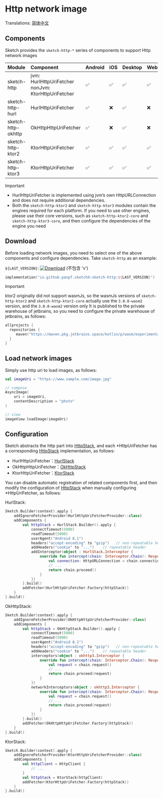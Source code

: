 # Http network image

Translations: [简体中文](http_zh.md)

## Components

Sketch provides the `sketch-http-*` series of components to support Http network images

| Module             | Component                                              | Android | iOS | Desktop | Web |
|:-------------------|:-------------------------------------------------------|:--------|:----|:--------|:----|
| sketch-http        | jvm: HurlHttpUriFetcher<br/>nonJvm: KtorHttpUriFetcher | ✅       | ✅   | ✅       | ✅   |
| sketch-http-hurl   | HurlHttpUriFetcher                                     | ✅       | ❌   | ✅       | ❌   |
| sketch-http-okhttp | OkHttpHttpUriFetcher                                   | ✅       | ❌   | ✅       | ❌   |
| sketch-http-ktor2  | KtorHttpUriFetcher                                     | ✅       | ✅   | ✅       | ✅   |
| sketch-http-ktor3  | KtorHttpUriFetcher                                     | ✅       | ✅   | ✅       | ✅   |

> [!IMPORTANT]
> * HurlHttpUriFetcher is implemented using jvm’s own HttpURLConnection and does not require
    additional dependencies.
> * Both the `sketch-http-ktor2` and `sketch-http-ktor3` modules contain the engines required for
    each platform. If you need to use other engines, please use their core versions, such as
    `sketch-http-ktor2-core` and ` sketch-http-ktor3-core`, and then configure the dependencies of
    the engine you need

## Download

Before loading network images, you need to select one of the above components and configure
dependencies. Take `sketch-http` as an example:

`${LAST_VERSION}`: [![Download][version_icon]][version_link] (不包含 'v')

```kotlin
implementation("io.github.panpf.sketch4:sketch-http:${LAST_VERSION}")
```

> [!IMPORTANT]
> ktor2 originally did not support wasmJs, so the wasmJs versions of `sketch-http-ktor2` and
`sketch-http-ktor2-core` actually use the `3.0.0-wasm2` version, and the `3.0.0-wasm2` version only
> It is published to the private warehouse of jetbrains, so you need to configure the private
> warehouse of jetbrains, as follows:
>   ```kotlin
>   allprojects {
>     repositories {
>        maven("https://maven.pkg.jetbrains.space/kotlin/p/wasm/experimental")   // ktor 3.0.0-wasm2
>     }
>   }
>   ```

## Load network images

Simply use http uri to load images, as follows:

```kotlin
val imageUri = "https://www.sample.com/image.jpg"

// compose
AsyncImage(
    uri = imageUri,
    contentDescription = "photo"
)

// view
imageView.loadImage(imageUri)
```

## Configuration

Sketch abstracts the http part into [HttpStack], and each \*HttpUriFetcher has a
corresponding [HttpStack] implementation, as follows:

* HurlHttpUriFetcher：[HurlStack]
* OkHttpHttpUriFetcher：[OkHttpStack]
* KtorHttpUriFetcher：[KtorStack]

You can disable automatic registration of related components first, and then modify the
configuration of [HttpStack] when manually configuring \*HttpUriFetcher, as follows:

HurlStack:

```kotlin
Sketch.Builder(context).apply {
    addIgnoreFetcherProvider(HurlHttpUriFetcherProvider::class)
    addComponents {
        val httpStack = HurlStack.Builder().apply {
            connectTimeout(5000)
            readTimeout(5000)
            userAgent("Android 8.1")
            headers("accept-encoding" to "gzip")   // non-repeatable header
            addHeaders("cookie" to "...")    // repeatable header
            addInterceptor(object : HurlStack.Interceptor {
                override fun intercept(chain: Interceptor.Chain): Response {
                    val connection: HttpURLConnection = chain.connection
                    // ...
                    return chain.proceed()
                }
            })
        }.build()
        addFetcher(HurlHttpUriFetcher.Factory(httpStack))
    }
}.build()
```

OkHttpStack:

```kotlin
Sketch.Builder(context).apply {
    addIgnoreFetcherProvider(OkHttpHttpUriFetcherProvider::class)
    addComponents {
        val httpStack = OkHttpStack.Builder().apply {
            connectTimeout(5000)
            readTimeout(5000)
            userAgent("Android 8.1")
            headers("accept-encoding" to "gzip")   // non-repeatable header
            addHeaders("cookie" to "...")    // repeatable header
            interceptors(object : okhttp3.Interceptor {
                override fun intercept(chain: Interceptor.Chain): Response {
                    val request = chain.request()
                    // ...
                    return chain.proceed(request)
                }
            })
            networkInterceptors(object : okhttp3.Interceptor {
                override fun intercept(chain: Interceptor.Chain): Response {
                    val request = chain.request()
                    // ...
                    return chain.proceed(request)
                }
            })
        }.build()
        addFetcher(OkHttpHttpUriFetcher.Factory(httpStack))
    }
}.build()
```

KtorStack:

```kotlin
Sketch.Builder(context).apply {
    addIgnoreFetcherProvider(KtorHttpUriFetcherProvider::class)
    addComponents {
        val httpClient = HttpClient {
            // ...
        }
        val httpStack = KtorStack(httpClient)
        addFetcher(KtorHttpUriFetcher.Factory(httpStack))
    }
}.build()
```

[comment]: <> (classs)

[version_icon]: https://img.shields.io/maven-central/v/io.github.panpf.sketch4/sketch-singleton

[version_link]: https://repo1.maven.org/maven2/io/github/panpf/sketch4/

[HttpStack]: ../../sketch-http-core/src/commonMain/kotlin/com/github/panpf/sketch/http/HttpStack.kt

[HurlStack]: ../../sketch-http-hurl/src/commonMain/kotlin/com/github/panpf/sketch/http/HurlStack.kt

[OkHttpStack]: ../../sketch-http-okhttp/src/commonMain/kotlin/com/github/panpf/sketch/http/OkHttpStack.kt

[KtorStack]: ../../sketch-http-ktor3-core/src/commonMain/kotlin/com/github/panpf/sketch/http/KtorStack.kt

[HttpUriFetcher]: ../../sketch-http-core/src/commonMain/kotlin/com/github/panpf/sketch/fetch/HttpUriFetcher.kt

[Sketch]: ../../sketch-core/src/commonMain/kotlin/com/github/panpf/sketch/Sketch.common.kt